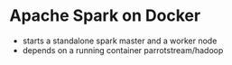 Apache Spark on Docker
==========

- starts a standalone spark master and a worker node
- depends on a running container parrotstream/hadoop
